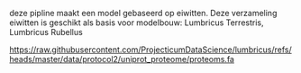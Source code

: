 

deze pipline maakt een model gebaseerd op eiwitten.
Deze verzameling eiwitten is geschikt als basis voor modelbouw: Lumbricus Terrestris, Lumbricus Rubellus

https://raw.githubusercontent.com/ProjecticumDataScience/lumbricus/refs/heads/master/data/protocol2/uniprot_proteome/proteoms.fa